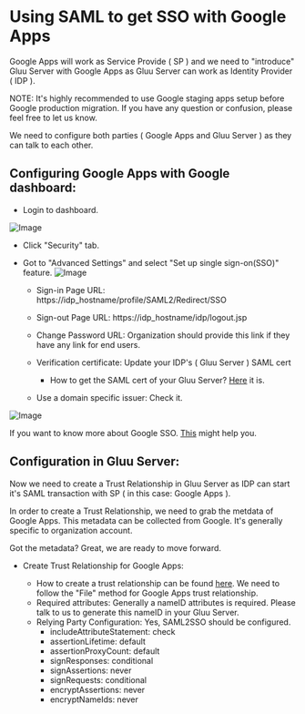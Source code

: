 # Using SAML to get SSO with Google Apps


Google Apps will work as Service Provide ( SP ) and we need to "introduce" Gluu Server with Google Apps as Gluu Server can work as Identity Provider ( IDP ).

NOTE: It's highly recommended to use Google staging apps setup before Google
production migration. If you have any question or confusion, please feel free to
let us know.

We need to configure both parties ( Google Apps and Gluu Server ) as they can talk to each other.

## Configuring Google Apps with Google dashboard:

* Login to dashboard.

![Image](https://raw.githubusercontent.com/GluuFederation/docs/master/sources/img/SAMLTrustRelationships/GoogleAppSSO/dashboard.png?raw=true)

* Click "Security" tab.

* Got to "Advanced Settings" and select "Set up single sign-on(SSO)" feature. 
![Image](https://raw.githubusercontent.com/GluuFederation/docs/master/sources/img/SAMLTrustRelationships/GoogleAppSSO/advanced_setting.png?raw=true)

    * Sign-in Page URL: https://idp_hostname/profile/SAML2/Redirect/SSO

    * Sign-out Page URL: https://idp_hostname/idp/logout.jsp

    * Change Password URL: Organization should provide this link if they have any link for end users.

    * Verification certificate: Update your IDP's ( Gluu Server ) SAML cert

        * How to get the SAML cert of your Gluu Server? [Here](https://support.gluu.org/questions/36/idp-certificate-entityid-location-http-redirect-location-etc/) it is. 

    * Use a domain specific issuer: Check it.

![Image](https://raw.githubusercontent.com/GluuFederation/docs/master/sources/img/SAMLTrustRelationships/GoogleAppSSO/sso_setting.png?raw=true)


If you want to know more about Google SSO. [This](https://support.google.com/a/answer/60224?hl=en) might help you. 

## Configuration in Gluu Server:

Now we need to create a Trust Relationship in Gluu Server as IDP can start it's
SAML transaction with SP ( in this case: Google Apps ). 

In order to create a Trust Relationship, we need to grab the metdata of Google
Apps. This metadata can be collected from Google. It's generally specific to
organization account. 

Got the metadata? Great, we are ready to move forward. 

* Create Trust Relationship for Google Apps: 

    * How to create a trust relationship can be found [here](http://www.gluu.org/docs/admin-guide/configuration/shibIDP/#saml-trust-relationship). We need to follow the "File" method for Google Apps trust relationship. 
    * Required attributes: Generally a nameID attributes is required. Please talk to us to generate this nameID in your Gluu Server. 
    * Relying Party Configuration: Yes, SAML2SSO should be configured. 
        * includeAttributeStatement: check
        * assertionLifetime: default 
        * assertionProxyCount: default
        * signResponses: conditional
        * signAssertions: never
        * signRequests: conditional
        * encryptAssertions: never
        * encryptNameIds: never 




